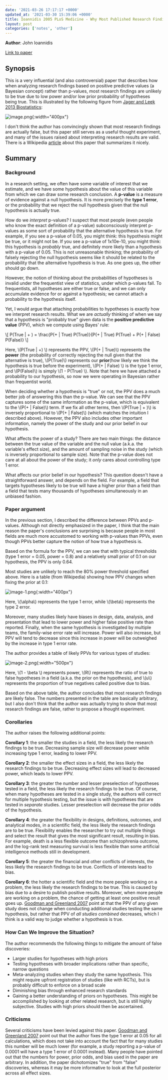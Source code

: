 ```yaml
---
date: '2021-03-26 17:17:17 +0000'
updated_at: '2021-03-30 15:39:06 +0000'
title: Ioannidis 2005 PLoS Medicine - Why Most Published Research Findings Are False
layout: post
categories: ['notes', 'other']
---
```


**Author**: John Ioannidis

[Link to paper](https://journals.plos.org/plosmedicine/article?id=10.1371/journal.pmed.0020124)

## Synopsis

This is a very influential (and also controversial) paper that describes how when analyzing research findings based on positive predictive values (a Bayesian concept) rather than p-values, most research findings are unlikely to be true due to low power and/or low prior probability of hypotheses being true. This is illustrated by the following figure from [Jager and Leek 2013 Biostatistics](https://academic.oup.com/biostatistics/article/15/1/1/244509):

![image.png](/assets/image-1.png){:width="400px"}

I don't think the author has convincingly shown that most research findings are actually false, but this paper still serves as a useful thought experiment, and many of the issues raised about interpreting research results are valid. There is a Wikipedia [article](https://en.wikipedia.org/wiki/Why_Most_Published_Research_Findings_Are_False) about this paper that summarizes it nicely.

## Summary

### Background

In a research setting, we often have some variable of interest that we estimate, and we have some hypothesis about the value of this variable from which we can draw some research conclusion. A **p-value** is a measure of evidence against a null hypothesis. It is more precisely the **type 1 error**, or the probability that we reject the null hypothesis given that the null hypothesis is actually true.

How do we _interpret_ p-values? I suspect that most people (even people who know the exact definition of a p-value) subconsciously interpret p-values as some sort of probability that the alternative hypothesis is true. For example, if you see a p-value of 0.05, you might think: this hypothesis might be true, or it might not be. If you see a p-value of 1x10e-10, you might think: this hypothesis is _probably_ true, and definitely more likely than a hypothesis with a p-value of 0.05. This is not unreasonable thinking; the probability of falsely rejecting the null hypothesis seems like it should be related to the probability that the alternative hypothesis is true. As one goes up, the other should go down.

However, the notion of thinking about the probabilities of hypotheses is invalid under the frequentist view of statistics, under which p-values fall. To frequentists, all hypotheses are either true or false, and we can only accumulate evidence for or against a hypothesis; we cannot attach a probability to the hypothesis itself.

Yet, I would argue that attaching probabilities to hypotheses is exactly how we interpret research results. What we are _actually_ thinking of when we say that a hypothesis is "probably true" given data is the **positive predictive value** (PPV), which we compute using Bayes' rule:

\\[ P(True \| + ) = \frac{P(+ \| True) P(True)}{P(+ \| True) P(True) + P(+ \| False) P(False)} \\]

Here, \\(P(True \| +) \\) represents the PPV, \\(P(+ \| True)\\) represents the **power** (the probability of correctly rejecting the null given that the alternative is true), \\(P(True)\\) represents our **prior**(how likely we think the hypothesis is true before the experiment), \\(P(+ \| False) \\) is the type 1 error, and \\(P(False)\\) is simply \\(1 - P(True) \\). Note that here we have attached a probability to our hypothesis, so now we were operating in Bayesian rather than frequentist world.

When deciding whether a hypothesis is "true" or not, the PPV does a much better job of answering this than the p-value. We can see that the PPV captures some of the same information as the p-value, which is equivalent to the \\(P(+ \| False)\\) term. If we fix all other terms, then \\(P(True \| + )\\) is inversely proportional to \\(P(+ \| False)\\) (which matches the intuition I described above). However, the PPV also includes other important information, namely the power of the study and our prior belief in our hypothesis.

What affects the power of a study? There are two main things: the distance between the true value of the variable and the null value (a.k.a. the variable's effect size), and the amount of sampling noise in the study (which is inversely proportional to sample size). Note that the p-value does not care at all about the power of the study; it _only_ cares about controlling type 1 error.

What affects our prior belief in our hypothesis? This question doesn't have a straightforward answer, and depends on the field. For example, a field that targets hypotheses likely to be true will have a higher prior than a field than a field that tests many thousands of hypotheses simultaneously in an unbiased fashion.

### Paper argument

In the previous section, I described the difference between PPVs and p-values. Although not directly emphasized in the paper, I think that the main reason the paper's conclusions are surprising is because people in most fields are much more accustomed to working with p-values than PPVs, even though PPVs better capture the notion of how true a hypothesis is.

Based on the formula for the PPV, we can see that with typical thresholds (type 1 error = 0.05, power = 0.8) and a relatively small prior of 0.1 on our hypothesis, the PPV is only 0.64.

Most studies are unlikely to reach the 80% power threshold specified above. Here is a table (from Wikipedia) showing how PPV changes when fixing the prior at 0.1:

![image-1.png](/assets/image.png){:width="400px"}

Here, \\(\alpha\\) represents the type 1 error, while \\(\beta\\) represents the type 2 error.

Moreover, many studies likely have biases in design, data, analysis, and presentation that lead to lower power and higher false positive rate than reported. Finally, when the same hypothesis is investigated by multiple teams, the family-wise error rate will increase. Power will also increase, but PPV will tend to decrease since this increase in power will be outweighed by the increase in type 1 error rate.

The author provides a table of likely PPVs for various types of studies:

![image-2.png](/assets/image-2.png){:width="500px"}

Here, \\(1 - \beta \\) represents power, \\(R\\) represents the ratio of true to false hypotheses in a field (a.k.a. the prior on the hypothesis), and \\(u\\) represents the proportion of true negatives called positive due to bias.

Based on the above table, the author concludes that most research findings are likely false. The numbers presented in the table are basically arbitrary, but I also don't think that the author was actually trying to show that most research findings are false, rather to propose a thought experiment.

### Corollaries

The author raises the following additional points:

**Corollary 1**: the smaller the studies in a field, the less likely the research findings to be true. Decreasing sample size will decrease power while increasing type 1 error, leading to lower PPV.

**Corollary 2**: the smaller the effect sizes in a field, the less likely the research findings to be true. Decreasing effect sizes will lead to decreased power, which leads to lower PPV.

**Corollary 3**: the greater the number and lesser preselection of hypotheses tested in a field, the less likely the research findings to be true. Of course, when many hypotheses are tested in a single study, the authors will correct for multiple hypothesis testing, but the issue is with hypotheses that are tested in _separate_ studies. Lesser preselection will decrease the prior odds of the hypothesis.

**Corollary 4**: the greater the flexibility in designs, definitions, outcomes, and analytical modes, in a scientific field, the less likely the research findings are to be true. Flexibility enables the researcher to try out multiple things and select the result that gives the most significant result, resulting in bias. For example, death is a less flexible outcome than schizophrenia outcome, and the log-rank test measuring survival is less flexible than some artificial intelligence methods still in development.

**Corollary 5**: the greater the financial and other conflicts of interests, the less likely the research findings to be true. Conflicts of interests lead to bias.

**Corollary 6**: the hotter a scientific field and the more people working on a problem, the less likely the research findings to be true. This is caused by bias due to a desire to publish positive results. Moreover, when more people are working on a problem, the chance of getting at least one positive result goes up. [Goodman and Greenland 2007](https://biostats.bepress.com/cgi/viewcontent.cgi?article=1135&context=jhubiostat) point at that the PPV of any given study does not change when conducting additional studies testing the same hypothesis, but rather that PPV of _all studies combined_ decreases, which I think is a valid way to judge whether a hypothesis is true.

### How Can We Improve the Situation?

The author recommends the following things to mitigate the amount of false discoveries:

* Larger studies for hypotheses with high priors
* Testing hypotheses with broader implications rather than specific, narrow questions
* Meta-analyzing studies when they study the same hypothesis. This might require upfront registration of studies (like with RCTs), but is probably difficult to enforce on a broad scale
* Diminishing bias through enhanced research standards
* Gaining a better understanding of priors on hypotheses. This might be accomplished by looking at other related research, but is still highly subjective. Studies with high priors should then be ascertained.

### Criticisms

Several criticisms have been levied against this paper. [Goodman and Greenland 2007](https://biostats.bepress.com/cgi/viewcontent.cgi?article=1135&context=jhubiostat) point out that the author fixes the type 1 error at 0.05 for all calculations, which does not take into account the fact that for many studies this number will be much lower (for example, a study reporting a p-value of 0.0001 will have a type 1 error of 0.0001 instead). Many people have pointed out that the numbers for power, prior odds, and bias used in the paper are arbitrary. In addition, the paper dichotomizes "true" from "false" discoveries, whereas it may be more informative to look at the full posterior across all effect sizes.
